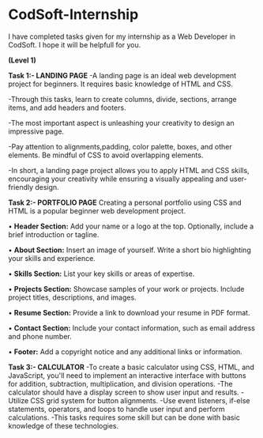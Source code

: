 # CodSoft-Internship
I have completed tasks given for my internship as a Web Developer in CodSoft. I hope it will be helpfull for you.

**(Level 1)**

**Task 1:- LANDING PAGE**
-A landing page is an ideal web development project for beginners. It requires basic knowledge of HTML and CSS.

-Through this tasks, learn to create columns, divide, sections, arrange items, and add headers and footers.

-The most important aspect is unleashing your creativity to design an impressive page.

-Pay attention to alignments,padding, color palette, boxes, and other elements. 
Be mindful of CSS to avoid overlapping elements.

-In short, a landing page project allows you to apply HTML and CSS skills, encouraging your creativity while ensuring a visually appealing and user-friendly design.

**Task 2:- PORTFOLIO PAGE**
Creating a personal portfolio using CSS and HTML is a popular beginner web development project.

• **Header Section:** Add your name or a logo at the top. 
Optionally, include a brief introduction or tagline.

• **About Section:** Insert an image of yourself.
Write a short bio highlighting your skills and experience.

• **Skills Section:** List your key skills or areas of expertise.

• **Projects Section:** Showcase samples of your work or projects.
Include project titles, descriptions, and images.

• **Resume Section:** Provide a link to download your resume in PDF format.

• **Contact Section:** Include your contact information, such as email address and phone number.

• **Footer:** Add a copyright notice and any additional links or information.

**Task 3:- CALCULATOR**
-To create a basic calculator using CSS, HTML, and JavaScript, you'll need to implement an interactive interface with buttons for addition, subtraction, multiplication, and division operations.
-The calculator should have a display screen to show user input and results.
-Utilize CSS grid system for button alignments. 
-Use event listeners, if-else statements, operators, and loops to handle user input and perform calculations. 
-This tasks requires some skill but can be
done with basic knowledge of these technologies.
